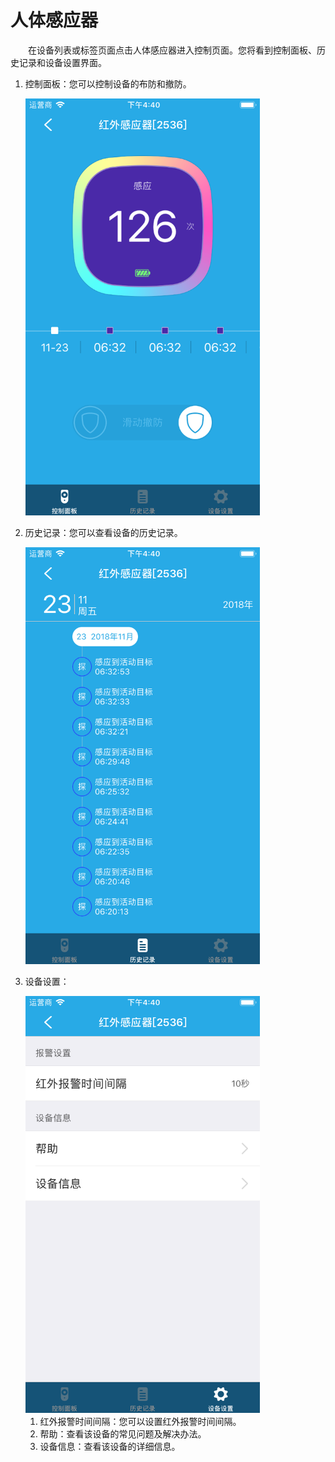 # 人体感应器

&emsp;&emsp;在设备列表或标签页面点击人体感应器进入控制页面。您将看到控制面板、历史记录和设备设置界面。

1. 控制面板：您可以控制设备的布防和撤防。

	<img src="../images/MacBee/人体感应/控制界面.png" width = "375" height = "667">
	
2. 历史记录：您可以查看设备的历史记录。

	<img src="../images/MacBee/人体感应/历史记录.png" width = "375" height = "667">
	
3. 设备设置：

	<img src="../images/MacBee/人体感应/设置.png" width = "375" height = "667">
	
	1. 红外报警时间间隔：您可以设置红外报警时间间隔。
	2. 帮助：查看该设备的常见问题及解决办法。
	3. 设备信息：查看该设备的详细信息。
	